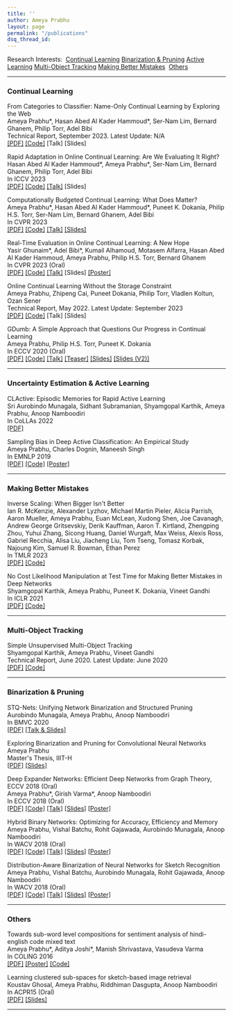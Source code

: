 ```yaml
---
title: ''
author: Ameya Prabhu
layout: page
permalink: "/publications"
dsq_thread_id:
---
```

Research Interests:  [Continual Learning](#lifelonglearning)       [Binarization & Pruning](#netcompress)       [Active Learning](#activelearning)       [Multi-Object Tracking](#unsuplearn) [Making Better Mistakes](#bettermistakes)       [Others](#uncategorized)    

---

### <a name="lifelonglearning" id="lifelonglearning"> Continual Learning

From Categories to Classifier: Name-Only Continual Learning by Exploring the Web<br/>Ameya Prabhu*, Hasan Abed Al Kader Hammoud*, Ser-Nam Lim, Bernard Ghanem,
Philip Torr, Adel Bibi<br/> Technical Report, September 2023. Latest Update: N/A <br/> [\[PDF\]](https://github.com/drimpossible/drimpossible.github.io/blob/a4f19ca2e0b95719f647bdf600f24b8bb6be3ab8/documents/Category2Classifier.pdf) [\[Code\]](https://github.com/drimpossible/C2C) \[Talk\] \[Slides\]

Rapid Adaptation in Online Continual Learning: Are We Evaluating It Right?<br/>Hasan Abed Al Kader Hammoud*, Ameya Prabhu*, Ser-Nam Lim, Bernard Ghanem,
Philip Torr, Adel Bibi<br/> In ICCV 2023 <br/> [\[PDF\]](https://github.com/drimpossible/drimpossible.github.io/blob/41f547b991fc99d1f733df8ab8528aa552b74a1f/documents/EvalOCL.pdf) [\[Code\]](https://github.com/drimpossible/EvalOCL) [\[Talk\]](https://www.youtube.com/watch?v=H8Cyh-7xltg) \[Slides\]

Computationally Budgeted Continual Learning: What Does Matter?<br/>Ameya Prabhu*, Hasan Abed Al Kader Hammoud*, Puneet K. Dokania, Philip H.S. Torr, Ser-Nam Lim, Bernard Ghanem,
 Adel Bibi<br/> In CVPR 2023 <br/> [\[PDF\]](https://github.com/drimpossible/drimpossible.github.io/blob/41f547b991fc99d1f733df8ab8528aa552b74a1f/documents/BudgetCL.pdf) [\[Code\]](https://github.com/drimpossible/BudgetCL) [\[Talk\]](https://www.youtube.com/watch?v=V-mxeWZjCUo) [\[Slides\]]()

Real-Time Evaluation in Online Continual Learning: A New Hope<br/>Yasir Ghunaim*, Adel Bibi*, Kumail Alhamoud, Motasem Alfarra, Hasan Abed Al Kader Hammoud, Ameya Prabhu, Philip H.S. Torr, Bernard Ghanem<br/> In CVPR 2023 (Oral) <br/> [\[PDF\]](https://github.com/drimpossible/drimpossible.github.io/blob/41f547b991fc99d1f733df8ab8528aa552b74a1f/documents/RealOCL.pdf) [\[Code\]](https://github.com/Yasir-Ghunaim/RealtimeOCL) [\[Talk\]](https://www.youtube.com/watch?v=3nmRtFkF5fw&ab_channel=IVULKAUST) \[Slides\] [\[Poster\]](https://drive.google.com/file/d/1s-QxuqaPgL_eMwfv4hf9DkjKYWL4sOjv/view?usp=share_link)

Online Continual Learning Without the Storage Constraint<br/>Ameya Prabhu, Zhipeng Cai, Puneet Dokania, Philip Torr, Vladlen Koltun, Ozan Sener<br/> Technical Report, May 2022. Latest Update: September 2023 <br/> [\[PDF\]](https://github.com/drimpossible/drimpossible.github.io/blob/41f547b991fc99d1f733df8ab8528aa552b74a1f/documents/ACM.pdf) [\[Code\]](https://github.com/drimpossible/ACM) \[Talk\] \[Slides\]

GDumb: A Simple Approach that Questions Our Progress in Continual Learning<br/>Ameya Prabhu, Philip H.S. Torr, Puneet K. Dokania<br/> In ECCV 2020 (Oral) <br/> [\[PDF\]](https://www.robots.ox.ac.uk/~tvg/publications/2020/gdumb.pdf) [\[Code\]](https://github.com/drimpossible/GDumb) [\[Talk\]](https://www.youtube.com/watch?v=iHCy_9guZMI) [\[Teaser\]](https://www.youtube.com/watch?v=F37GNpRLUrM) [\[Slides\]](https://github.com/drimpossible/drimpossible.github.io/blob/master/documents/gdumb_slides.pdf) [\[Slides (V2)\]](https://github.com/drimpossible/drimpossible.github.io/blob/master/documents/gdumb_slides_improved.pdf)

---
### <a name="activelearning" id="activelearning"> Uncertainty Estimation & Active Learning

CLActive: Episodic Memories for Rapid Active Learning <br/> Sri Aurobindo Munagala, Sidhant Subramanian, Shyamgopal Karthik, Ameya Prabhu, Anoop Namboodiri <br/> In CoLLAs 2022 <br/> [\[PDF\]](https://proceedings.mlr.press/v199/munagala22a.html) 

Sampling Bias in Deep Active Classification: An Empirical Study <br/> Ameya Prabhu, Charles Dognin, Maneesh Singh <br/> In EMNLP 2019 <br/> [\[PDF\]](https://github.com/drimpossible/drimpossible.github.io/blob/master/documents/active_sampling_bias.pdf) [\[Code\]](https://github.com/drimpossible/Sampling-Bias-Active-Learning) [\[Poster\]](https://github.com/drimpossible/drimpossible.github.io/blob/master/documents/active_sampling_bias_poster.pdf)

---
### <a name="bettermistakes" id="bettermistakes"> Making Better Mistakes

Inverse Scaling: When Bigger Isn't Better <br/> Ian R. McKenzie, Alexander Lyzhov, Michael Martin Pieler, Alicia Parrish, Aaron Mueller, Ameya Prabhu, Euan McLean, Xudong Shen, Joe Cavanagh, Andrew George Gritsevskiy, Derik Kauffman, Aaron T. Kirtland, Zhengping Zhou, Yuhui Zhang, Sicong Huang, Daniel Wurgaft, Max Weiss, Alexis Ross, Gabriel Recchia, Alisa Liu, Jiacheng Liu, Tom Tseng, Tomasz Korbak, Najoung Kim, Samuel R. Bowman, Ethan Perez <br/> In TMLR 2023 <br/> [\[PDF\]](https://openreview.net/forum?id=DwgRm72GQF) [\[Code\]](https://github.com/inverse-scaling/prize)

No Cost Likelihood Manipulation at Test Time for Making Better Mistakes in Deep Networks <br/> Shyamgopal Karthik, Ameya Prabhu, Puneet K. Dokania, Vineet Gandhi <br/> In ICLR 2021 <br/> [\[PDF\]](https://openreview.net/forum?id=193sEnKY1ij) [\[Code\]](https://github.com/sgk98/CRM-Better-Mistakes)

---
### <a name="unsuplearn" id="unsuplearn"> Multi-Object Tracking

Simple Unsupervised Multi-Object Tracking <br/> Shyamgopal Karthik, Ameya Prabhu, Vineet Gandhi <br/> Technical Report, June 2020. Latest Update: June 2020 <br/> [\[PDF\]](https://github.com/drimpossible/drimpossible.github.io/blob/956e70127df5a42fdd3ccef91baa706aa9bc969d/documents/SimpleReID.pdf) [\[Code\]](https://github.com/sgk98/SimpleMOT)


---
### <a name="netcompress" id="netcompress"> Binarization & Pruning

STQ-Nets: Unifying Network Binarization and Structured Pruning <br/> Aurobindo Munagala, Ameya Prabhu, Anoop Namboodiri <br/> In BMVC 2020 <br/> [\[PDF\]](https://www.bmvc2020-conference.com/assets/papers/0113.pdf) [\[Talk & Slides\]](https://www.bmvc2020-conference.com/conference/papers/paper_0113.html)

Exploring Binarization and Pruning for Convolutional Neural Networks <br/> Ameya Prabhu  <br/> Master's Thesis, IIIT-H <br/>  [\[PDF\]](https://github.com/drimpossible/drimpossible.github.io/blob/master/documents/ms_thesis.pdf) [\[Slides\]](https://github.com/drimpossible/drimpossible.github.io/blob/master/documents/ms_thesis_slides.pdf)

Deep Expander Networks: Efficient Deep Networks from Graph Theory, ECCV 2018 (Oral)  <br/> Ameya Prabhu*, Girish Varma*, Anoop Namboodiri  <br/> In ECCV 2018 (Oral) <br/> [\[PDF\]](http://openaccess.thecvf.com/content_ECCV_2018/papers/Ameya_Prabhu_Deep_Expander_Networks_ECCV_2018_paper.pdf) [\[Code\]](https://github.com/drimpossible/Deep-Expander-Networks) [\[Talk\]](https://www.youtube.com/watch?v=0poGlFx1OBU)  [\[Slides\]](https://github.com/drimpossible/drimpossible.github.io/blob/master/documents/expander_slides.pdf) [\[Poster\]](https://github.com/drimpossible/drimpossible.github.io/blob/master/documents/expander_poster.pdf)

Hybrid Binary Networks: Optimizing for Accuracy, Efficiency and Memory <br/> Ameya Prabhu, Vishal Batchu, Rohit Gajawada, Aurobindo Munagala, Anoop Namboodiri <br/> In WACV 2018 (Oral)  <br/>  [\[PDF\]](https://arxiv.org/abs/1804.03867) [\[Code\]](https://github.com/erilyth/HybridBinaryNetworks-WACV18)  [\[Talk\]](https://www.youtube.com/watch?v=QhhRkewA2r0) [\[Slides\]](https://github.com/drimpossible/drimpossible.github.io/blob/master/documents/hybrid_binary_slides.pdf) [\[Poster\]](https://github.com/drimpossible/drimpossible.github.io/blob/master/documents/hybrid_binary_poster.pdf) 

Distribution-Aware Binarization of Neural Networks for Sketch Recognition <br/> Ameya Prabhu, Vishal Batchu, Aurobindo Munagala, Rohit Gajawada, Anoop Namboodiri <br/> In WACV 2018 (Oral)  <br/> [\[PDF\]](https://arxiv.org/abs/1804.02941) [\[Code\]](https://github.com/erilyth/DistributionAwareBinarizedNetworks-WACV18)  [\[Talk\]](https://www.youtube.com/watch?v=vbs8TL0GSa8)   [\[Slides\]](https://github.com/drimpossible/drimpossible.github.io/blob/master/documents/distribution_aware_slides.pdf) [\[Poster\]](https://github.com/drimpossible/drimpossible.github.io/blob/master/documents/distribution_aware_poster.pdf)

---
### <a name="uncategorized" id="uncategorized"> Others

Towards sub-word level compositions for sentiment analysis of hindi-english code mixed text <br/> Ameya Prabhu*, Aditya Joshi*, Manish Shrivastava, Vasudeva Varma <br/> In COLING 2016 <br/> [\[PDF\]](http://www.aclweb.org/anthology/W16-6320) [\[Poster\]](https://github.com/drimpossible/drimpossible.github.io/blob/master/documents/subword_lstm_poster.pdf) [\[Code\]](https://github.com/drimpossible/Sub-word-LSTM/) 

Learning clustered sub-spaces for sketch-based image retrieval <br/> Koustav Ghosal, Ameya Prabhu, Riddhiman Dasgupta, Anoop Namboodiri <br/> In ACPR15 (Oral) <br/> [\[PDF\]](https://github.com/drimpossible/drimpossible.github.io/blob/master/documents/cluster_sketches.pdf) [\[Slides\]](https://github.com/drimpossible/drimpossible.github.io/blob/master/documents/cluster_sketches_slides.pdf) 

---
